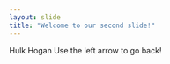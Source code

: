 ```yaml
---
layout: slide
title: "Welcome to our second slide!"
---
```

Hulk Hogan
Use the left arrow to go back!
